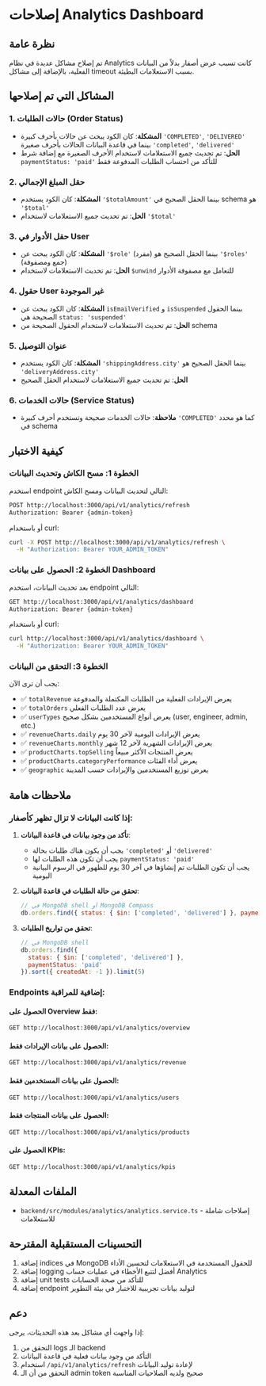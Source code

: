 # إصلاحات Analytics Dashboard

## نظرة عامة
تم إصلاح مشاكل عديدة في نظام Analytics كانت تسبب عرض أصفار بدلاً من البيانات الفعلية، بالإضافة إلى مشاكل timeout بسبب الاستعلامات البطيئة.

## المشاكل التي تم إصلاحها

### 1. حالات الطلبات (Order Status)
- **المشكلة**: كان الكود يبحث عن حالات بأحرف كبيرة `'COMPLETED'`, `'DELIVERED'` بينما في قاعدة البيانات الحالات بأحرف صغيرة `'completed'`, `'delivered'`
- **الحل**: تم تحديث جميع الاستعلامات لاستخدام الأحرف الصغيرة مع إضافة شرط `paymentStatus: 'paid'` للتأكد من احتساب الطلبات المدفوعة فقط

### 2. حقل المبلغ الإجمالي
- **المشكلة**: كان الكود يستخدم `'$totalAmount'` بينما الحقل الصحيح في schema هو `'$total'`
- **الحل**: تم تحديث جميع الاستعلامات لاستخدام `'$total'`

### 3. حقل الأدوار في User
- **المشكلة**: كان الكود يبحث عن `'$role'` (مفرد) بينما الحقل الصحيح هو `'$roles'` (جمع ومصفوفة)
- **الحل**: تم تحديث الاستعلامات لاستخدام `$unwind` للتعامل مع مصفوفة الأدوار

### 4. حقول User غير الموجودة
- **المشكلة**: كان الكود يبحث عن `isEmailVerified` و `isSuspended` بينما الحقول الصحيحة هي `status: 'suspended'`
- **الحل**: تم تحديث الاستعلامات لاستخدام الحقول الصحيحة من schema

### 5. عنوان التوصيل
- **المشكلة**: كان الكود يستخدم `'shippingAddress.city'` بينما الحقل الصحيح هو `'deliveryAddress.city'`
- **الحل**: تم تحديث جميع الاستعلامات لاستخدام الحقل الصحيح

### 6. حالات الخدمات (Service Status)
- **ملاحظة**: حالات الخدمات صحيحة وتستخدم أحرف كبيرة `'COMPLETED'` كما هو محدد في schema

## كيفية الاختبار

### الخطوة 1: مسح الكاش وتحديث البيانات
استخدم endpoint التالي لتحديث البيانات ومسح الكاش:

```bash
POST http://localhost:3000/api/v1/analytics/refresh
Authorization: Bearer {admin-token}
```

أو باستخدام curl:

```bash
curl -X POST http://localhost:3000/api/v1/analytics/refresh \
  -H "Authorization: Bearer YOUR_ADMIN_TOKEN"
```

### الخطوة 2: الحصول على بيانات Dashboard
بعد تحديث البيانات، استخدم endpoint التالي:

```bash
GET http://localhost:3000/api/v1/analytics/dashboard
Authorization: Bearer {admin-token}
```

أو باستخدام curl:

```bash
curl http://localhost:3000/api/v1/analytics/dashboard \
  -H "Authorization: Bearer YOUR_ADMIN_TOKEN"
```

### الخطوة 3: التحقق من البيانات
يجب أن ترى الآن:
- ✅ `totalRevenue` يعرض الإيرادات الفعلية من الطلبات المكتملة والمدفوعة
- ✅ `totalOrders` يعرض عدد الطلبات الفعلي
- ✅ `userTypes` يعرض أنواع المستخدمين بشكل صحيح (user, engineer, admin, etc.)
- ✅ `revenueCharts.daily` يعرض الإيرادات اليومية لآخر 30 يوم
- ✅ `revenueCharts.monthly` يعرض الإيرادات الشهرية لآخر 12 شهر
- ✅ `productCharts.topSelling` يعرض المنتجات الأكثر مبيعاً
- ✅ `productCharts.categoryPerformance` يعرض أداء الفئات
- ✅ `geographic` يعرض توزيع المستخدمين والإيرادات حسب المدينة

## ملاحظات هامة

### إذا كانت البيانات لا تزال تظهر كأصفار:
1. **تأكد من وجود بيانات في قاعدة البيانات**:
   - يجب أن يكون هناك طلبات بحالة `'completed'` أو `'delivered'`
   - يجب أن تكون هذه الطلبات لها `paymentStatus: 'paid'`
   - يجب أن تكون الطلبات تم إنشاؤها في آخر 30 يوم للظهور في الرسوم البيانية اليومية

2. **تحقق من حالة الطلبات في قاعدة البيانات**:
   ```javascript
   // في MongoDB shell أو MongoDB Compass
   db.orders.find({ status: { $in: ['completed', 'delivered'] }, paymentStatus: 'paid' }).count()
   ```

3. **تحقق من تواريخ الطلبات**:
   ```javascript
   // في MongoDB shell
   db.orders.find({ 
     status: { $in: ['completed', 'delivered'] }, 
     paymentStatus: 'paid' 
   }).sort({ createdAt: -1 }).limit(5)
   ```

### Endpoints إضافية للمراقبة:

#### الحصول على Overview فقط:
```bash
GET http://localhost:3000/api/v1/analytics/overview
```

#### الحصول على بيانات الإيرادات فقط:
```bash
GET http://localhost:3000/api/v1/analytics/revenue
```

#### الحصول على بيانات المستخدمين فقط:
```bash
GET http://localhost:3000/api/v1/analytics/users
```

#### الحصول على بيانات المنتجات فقط:
```bash
GET http://localhost:3000/api/v1/analytics/products
```

#### الحصول على KPIs:
```bash
GET http://localhost:3000/api/v1/analytics/kpis
```

## الملفات المعدلة

- `backend/src/modules/analytics/analytics.service.ts` - إصلاحات شاملة للاستعلامات

## التحسينات المستقبلية المقترحة

1. إضافة indices في MongoDB للحقول المستخدمة في الاستعلامات لتحسين الأداء
2. إضافة logging أفضل لتتبع الأخطاء في عمليات حساب Analytics
3. إضافة unit tests للتأكد من صحة الحسابات
4. إضافة endpoint لتوليد بيانات تجريبية للاختبار في بيئة التطوير

## دعم

إذا واجهت أي مشاكل بعد هذه التحديثات، يرجى:
1. التحقق من logs الـ backend
2. التأكد من وجود بيانات فعلية في قاعدة البيانات
3. استخدام `/api/v1/analytics/refresh` لإعادة توليد البيانات
4. التحقق من أن الـ admin token صحيح ولديه الصلاحيات المناسبة

